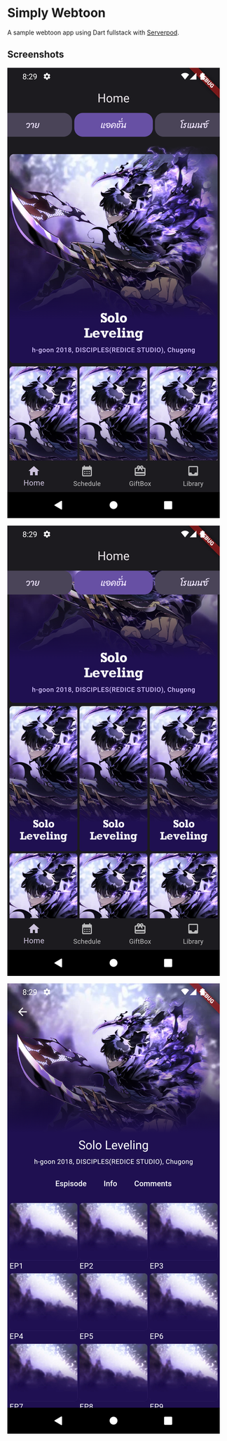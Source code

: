 # Simply Webtoon

A sample webtoon app using Dart fullstack with [Serverpod](https://serverpod.io).

## Screenshots

![](/screenshots/screenshot01.png)

![](/screenshots/screenshot02.png)

![](/screenshots/screenshot03.png)
